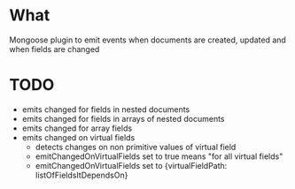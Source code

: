 # What
Mongoose plugin to emit events when documents are created, updated and when fields are changed

# TODO
* emits changed for fields in nested documents
* emits changed for fields in arrays of nested documents
* emits changed for array fields
* emits changed on virtual fields
  * detects changes on non primitive values of virtual field
  * emitChangedOnVirtualFields set to true means "for all virtual fields"
  * emitChangedOnVirtualFields set to {virtualFieldPath: listOfFieldsItDependsOn}
